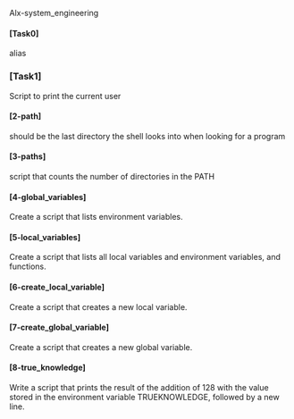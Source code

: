 Alx-system_engineering
#### [Task0]
alias
### [Task1]
Script to print the current user
#### [2-path]
should be the last directory the shell looks into when looking for a program
#### [3-paths]
script that counts the number of directories in the PATH
#### [4-global_variables]
Create a script that lists environment variables.
#### [5-local_variables]
Create a script that lists all local variables and environment variables, and functions.
#### [6-create_local_variable]
Create a script that creates a new local variable.
#### [7-create_global_variable]
Create a script that creates a new global variable.
#### [8-true_knowledge]
Write a script that prints the result of the addition of 128 with the value stored in the environment variable TRUEKNOWLEDGE, followed by a new line.
